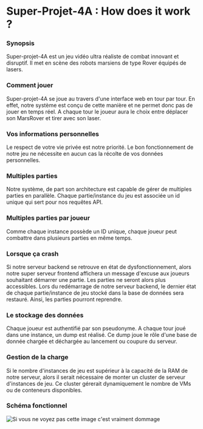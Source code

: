 # Super-Projet-4A : How does it work ?


### Synopsis
Super-projet-4A est un jeu vidéo ultra réaliste de combat innovant et disruptif. Il met en scène des robots marsiens de type Rover équipés de lasers.

### Comment jouer
Super-projet-4A se joue au travers d'une interface web en tour par tour. En effet, notre système est conçu de cette manière et ne permet donc pas de jouer en temps réel. A chaque tour le joueur aura le choix entre déplacer son MarsRover et tirer avec son laser.

### Vos informations personnelles
Le respect de votre vie privée est notre priorité. Le bon fonctionnement de notre jeu ne nécessite en aucun cas la récolte de vos données personnelles.

### Multiples parties
Notre système, de part son architecture est capable de gérer de multiples parties en parallèle. Chaque partie/instance du jeu est associée un id unique qui sert pour nos requêtes API.

### Multiples parties par joueur
Comme chaque instance possède un ID unique, chaque joueur peut combattre dans plusieurs parties en même temps.

### Lorsque ça crash
Si notre serveur backend se retrouve en état de dysfonctionnement, alors notre super serveur frontend affichera un message d'excuse aux joueurs souhaitant démarrer une partie. Les parties ne seront alors plus accessibles. Lors du redémarrage de notre serveur backend, le dernier état de chaque partie/instance de jeu stocké dans la base de données sera restauré. Ainsi, les parties pourront reprendre.

### Le stockage des données
Chaque joueur est authentifié par son pseudonyme. A chaque tour joué dans une instance, un dump est réalisé. Ce dump joue le rôle d'une base de donnée chargée et déchargée au lancement ou coupure du serveur.

### Gestion de la charge
Si le nombre d'instances de jeu est supérieur à la capacité de la RAM de notre serveur, alors il serait nécessaire de monter un cluster de serveur d'instances de jeu. Ce cluster gérerait dynamiquement le nombre de VMs ou de conteneurs disponibles.

### Schéma fonctionnel
![Si vous ne voyez pas cette image c'est vraiment dommage](https://i.ibb.co/BB500dL/Capture-d-cran-de-2020-04-12-13-04-15.png)
